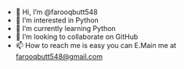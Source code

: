 - 👋 Hi, I’m @farooqbutt548
- 👀 I’m interested in Python
- 🌱 I’m currently learning Python
- 💞️ I’m looking to collaborate on GitHub
- 📫 How to reach me is easy you can E.Main me at farooqbutt548@gmail.com

<!---
farooqbutt548/farooqbutt548 is a ✨ special ✨ repository because its `README.md` (this file) appears on your GitHub profile.
You can click the Preview link to take a look at your changes.
--->
